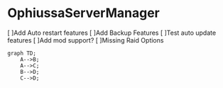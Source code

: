 # OphiussaServerManager

[  ]Add Auto restart features
[  ]Add Backup Features
[  ]Test auto update features
[  ]Add mod support?
[  ]Missing Raid Options

```mermaid
graph TD;
    A-->B;
    A-->C;
    B-->D;
    C-->D;
```
